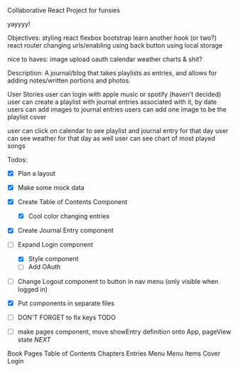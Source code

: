 Collaborative React Project for funsies

yayyyy!

Objectives:
  styling react
    flexbox
    bootstrap
  learn another hook (or two?)
  react router
  changing urls/enabling using back button
  using local storage
  
  nice to haves:
    image upload
    oauth
    calendar
    weather
    charts & shit?

Description:
    A journal/blog that takes playlists as entries, and allows for adding notes/written portions and photos.

User Stories
  user can login with apple music or spotify (haven't decided)
  user can create a playlist with journal entries associated with it, by date
  users can add images to journal entries
  users can add one image to be the playlist cover
  
  user can click on calendar to see playlist and journal entry for that day
  user can see weather for that day as well
  user can see chart of most played songs
  

Todos:
- [x] Plan a layout
- [x] Make some mock data
- [x] Create Table of Contents Component
  - [x] Cool color changing entries
- [x] Create Journal Entry component 
- [ ] Expand Login component
  - [x] Style component
  - [ ] Add OAuth
- [ ] Change Logout component to button in nav menu (only visible when logged in)
- [X] Put components in separate files
- [ ] DON'T FORGET to fix keys TODO
- [ ] make pages component, move showEntry definition onto App, pageView state *NEXT*


Book
  Pages
    Table of Contents
      Chapters
        Entries
    Menu
      Menu Items
Cover
  Login


  <!-- Co-authored-by: Katrina Huber-Juma <katrina.huber@gmail.com> -->